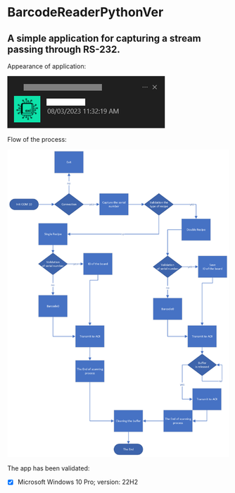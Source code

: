 # BarcodeReaderPythonVer

## A simple application for capturing a stream passing through RS-232.

Appearance of application:

![Screenshot of UX template.](https://github.com/Mat3u52/BarcodeReaderPythonVer/blob/main/drawing/notification.png)


Flow of the process:

![Screenshot of UX template.](https://github.com/Mat3u52/BarcodeReaderPythonVer/blob/main/drawing/Drawing.png)

The app has been validated:
- [X] Microsoft Windows 10 Pro; version: 22H2